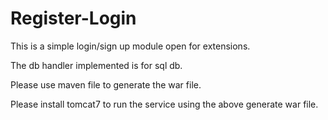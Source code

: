 # Register-Login

This is a simple login/sign up module open for extensions.

The db handler implemented is for sql db.

Please use maven file to generate the war file.

Please install tomcat7 to run the service using the above generate war file.
